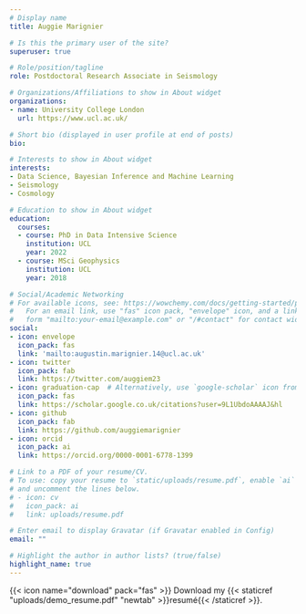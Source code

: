 ```yaml
---
# Display name
title: Auggie Marignier

# Is this the primary user of the site?
superuser: true

# Role/position/tagline
role: Postdoctoral Research Associate in Seismology

# Organizations/Affiliations to show in About widget
organizations:
- name: University College London
  url: https://www.ucl.ac.uk/

# Short bio (displayed in user profile at end of posts)
bio: 

# Interests to show in About widget
interests:
- Data Science, Bayesian Inference and Machine Learning
- Seismology
- Cosmology

# Education to show in About widget
education:
  courses:
  - course: PhD in Data Intensive Science
    institution: UCL
    year: 2022
  - course: MSci Geophysics
    institution: UCL
    year: 2018

# Social/Academic Networking
# For available icons, see: https://wowchemy.com/docs/getting-started/page-builder/#icons
#   For an email link, use "fas" icon pack, "envelope" icon, and a link in the
#   form "mailto:your-email@example.com" or "/#contact" for contact widget.
social:
- icon: envelope
  icon_pack: fas
  link: 'mailto:augustin.marignier.14@ucl.ac.uk'
- icon: twitter
  icon_pack: fab
  link: https://twitter.com/auggiem23
- icon: graduation-cap  # Alternatively, use `google-scholar` icon from `ai` icon pack
  icon_pack: fas
  link: https://scholar.google.co.uk/citations?user=9L1UbdoAAAAJ&hl
- icon: github
  icon_pack: fab
  link: https://github.com/auggiemarignier
- icon: orcid
  icon_pack: ai
  link: https://orcid.org/0000-0001-6778-1399

# Link to a PDF of your resume/CV.
# To use: copy your resume to `static/uploads/resume.pdf`, enable `ai` icons in `params.toml`, 
# and uncomment the lines below.
# - icon: cv
#   icon_pack: ai
#   link: uploads/resume.pdf

# Enter email to display Gravatar (if Gravatar enabled in Config)
email: ""

# Highlight the author in author lists? (true/false)
highlight_name: true
---
```


{{< icon name="download" pack="fas" >}} Download my {{< staticref "uploads/demo_resume.pdf" "newtab" >}}resumé{{< /staticref >}}.
